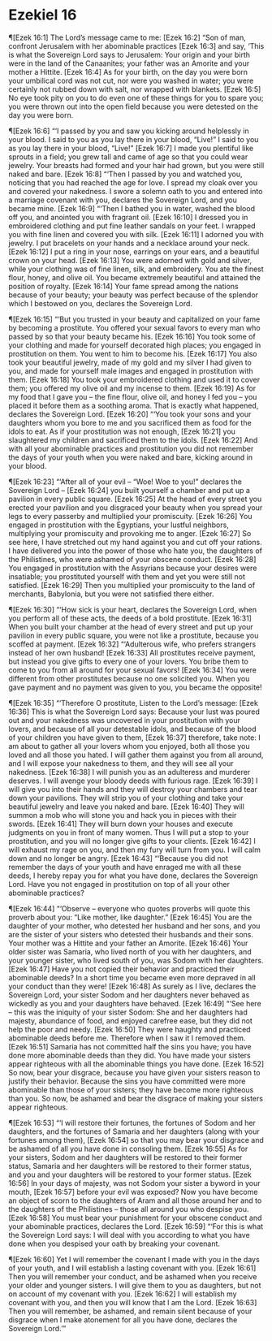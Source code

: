 # Ezekiel 16

¶[Ezek 16:1] The Lord’s message came to me:
[Ezek 16:2] “Son of man, confront Jerusalem with her abominable practices
[Ezek 16:3] and say, ‘This is what the Sovereign Lord says to Jerusalem: Your origin and your birth were in the land of the Canaanites; your father was an Amorite and your mother a Hittite.
[Ezek 16:4] As for your birth, on the day you were born your umbilical cord was not cut, nor were you washed in water; you were certainly not rubbed down with salt, nor wrapped with blankets.
[Ezek 16:5] No eye took pity on you to do even one of these things for you to spare you; you were thrown out into the open field because you were detested on the day you were born.

¶[Ezek 16:6] “‘I passed by you and saw you kicking around helplessly in your blood. I said to you as you lay there in your blood, “Live!” I said to you as you lay there in your blood, “Live!”
[Ezek 16:7] I made you plentiful like sprouts in a field; you grew tall and came of age so that you could wear jewelry. Your breasts had formed and your hair had grown, but you were still naked and bare.
[Ezek 16:8] “‘Then I passed by you and watched you, noticing that you had reached the age for love. I spread my cloak over you and covered your nakedness. I swore a solemn oath to you and entered into a marriage covenant with you, declares the Sovereign Lord, and you became mine.
[Ezek 16:9] “‘Then I bathed you in water, washed the blood off you, and anointed you with fragrant oil.
[Ezek 16:10] I dressed you in embroidered clothing and put fine leather sandals on your feet. I wrapped you with fine linen and covered you with silk.
[Ezek 16:11] I adorned you with jewelry. I put bracelets on your hands and a necklace around your neck.
[Ezek 16:12] I put a ring in your nose, earrings on your ears, and a beautiful crown on your head.
[Ezek 16:13] You were adorned with gold and silver, while your clothing was of fine linen, silk, and embroidery. You ate the finest flour, honey, and olive oil. You became extremely beautiful and attained the position of royalty.
[Ezek 16:14] Your fame spread among the nations because of your beauty; your beauty was perfect because of the splendor which I bestowed on you, declares the Sovereign Lord.

¶[Ezek 16:15] “‘But you trusted in your beauty and capitalized on your fame by becoming a prostitute. You offered your sexual favors to every man who passed by so that your beauty became his.
[Ezek 16:16] You took some of your clothing and made for yourself decorated high places; you engaged in prostitution on them. You went to him to become his.
[Ezek 16:17] You also took your beautiful jewelry, made of my gold and my silver I had given to you, and made for yourself male images and engaged in prostitution with them.
[Ezek 16:18] You took your embroidered clothing and used it to cover them; you offered my olive oil and my incense to them.
[Ezek 16:19] As for my food that I gave you – the fine flour, olive oil, and honey I fed you – you placed it before them as a soothing aroma. That is exactly what happened, declares the Sovereign Lord.
[Ezek 16:20] “‘You took your sons and your daughters whom you bore to me and you sacrificed them as food for the idols to eat. As if your prostitution was not enough,
[Ezek 16:21] you slaughtered my children and sacrificed them to the idols.
[Ezek 16:22] And with all your abominable practices and prostitution you did not remember the days of your youth when you were naked and bare, kicking around in your blood.

¶[Ezek 16:23] “‘After all of your evil – “Woe! Woe to you!” declares the Sovereign Lord –
[Ezek 16:24] you built yourself a chamber and put up a pavilion in every public square.
[Ezek 16:25] At the head of every street you erected your pavilion and you disgraced your beauty when you spread your legs to every passerby and multiplied your promiscuity.
[Ezek 16:26] You engaged in prostitution with the Egyptians, your lustful neighbors, multiplying your promiscuity and provoking me to anger.
[Ezek 16:27] So see here, I have stretched out my hand against you and cut off your rations. I have delivered you into the power of those who hate you, the daughters of the Philistines, who were ashamed of your obscene conduct.
[Ezek 16:28] You engaged in prostitution with the Assyrians because your desires were insatiable; you prostituted yourself with them and yet you were still not satisfied.
[Ezek 16:29] Then you multiplied your promiscuity to the land of merchants, Babylonia, but you were not satisfied there either.

¶[Ezek 16:30] “‘How sick is your heart, declares the Sovereign Lord, when you perform all of these acts, the deeds of a bold prostitute.
[Ezek 16:31] When you built your chamber at the head of every street and put up your pavilion in every public square, you were not like a prostitute, because you scoffed at payment.
[Ezek 16:32] “‘Adulterous wife, who prefers strangers instead of her own husband!
[Ezek 16:33] All prostitutes receive payment, but instead you give gifts to every one of your lovers. You bribe them to come to you from all around for your sexual favors!
[Ezek 16:34] You were different from other prostitutes because no one solicited you. When you gave payment and no payment was given to you, you became the opposite!

¶[Ezek 16:35] “‘Therefore O prostitute, Listen to the Lord’s message:
[Ezek 16:36] This is what the Sovereign Lord says: Because your lust was poured out and your nakedness was uncovered in your prostitution with your lovers, and because of all your detestable idols, and because of the blood of your children you have given to them,
[Ezek 16:37] therefore, take note: I am about to gather all your lovers whom you enjoyed, both all those you loved and all those you hated. I will gather them against you from all around, and I will expose your nakedness to them, and they will see all your nakedness.
[Ezek 16:38] I will punish you as an adulteress and murderer deserves. I will avenge your bloody deeds with furious rage.
[Ezek 16:39] I will give you into their hands and they will destroy your chambers and tear down your pavilions. They will strip you of your clothing and take your beautiful jewelry and leave you naked and bare.
[Ezek 16:40] They will summon a mob who will stone you and hack you in pieces with their swords.
[Ezek 16:41] They will burn down your houses and execute judgments on you in front of many women. Thus I will put a stop to your prostitution, and you will no longer give gifts to your clients.
[Ezek 16:42] I will exhaust my rage on you, and then my fury will turn from you. I will calm down and no longer be angry.
[Ezek 16:43] “‘Because you did not remember the days of your youth and have enraged me with all these deeds, I hereby repay you for what you have done, declares the Sovereign Lord. Have you not engaged in prostitution on top of all your other abominable practices?

¶[Ezek 16:44] “‘Observe – everyone who quotes proverbs will quote this proverb about you: “Like mother, like daughter.”
[Ezek 16:45] You are the daughter of your mother, who detested her husband and her sons, and you are the sister of your sisters who detested their husbands and their sons. Your mother was a Hittite and your father an Amorite.
[Ezek 16:46] Your older sister was Samaria, who lived north of you with her daughters, and your younger sister, who lived south of you, was Sodom with her daughters.
[Ezek 16:47] Have you not copied their behavior and practiced their abominable deeds? In a short time you became even more depraved in all your conduct than they were!
[Ezek 16:48] As surely as I live, declares the Sovereign Lord, your sister Sodom and her daughters never behaved as wickedly as you and your daughters have behaved.
[Ezek 16:49] “‘See here – this was the iniquity of your sister Sodom: She and her daughters had majesty, abundance of food, and enjoyed carefree ease, but they did not help the poor and needy.
[Ezek 16:50] They were haughty and practiced abominable deeds before me. Therefore when I saw it I removed them.
[Ezek 16:51] Samaria has not committed half the sins you have; you have done more abominable deeds than they did. You have made your sisters appear righteous with all the abominable things you have done.
[Ezek 16:52] So now, bear your disgrace, because you have given your sisters reason to justify their behavior. Because the sins you have committed were more abominable than those of your sisters; they have become more righteous than you. So now, be ashamed and bear the disgrace of making your sisters appear righteous.

¶[Ezek 16:53] “‘I will restore their fortunes, the fortunes of Sodom and her daughters, and the fortunes of Samaria and her daughters (along with your fortunes among them),
[Ezek 16:54] so that you may bear your disgrace and be ashamed of all you have done in consoling them.
[Ezek 16:55] As for your sisters, Sodom and her daughters will be restored to their former status, Samaria and her daughters will be restored to their former status, and you and your daughters will be restored to your former status.
[Ezek 16:56] In your days of majesty, was not Sodom your sister a byword in your mouth,
[Ezek 16:57] before your evil was exposed? Now you have become an object of scorn to the daughters of Aram and all those around her and to the daughters of the Philistines – those all around you who despise you.
[Ezek 16:58] You must bear your punishment for your obscene conduct and your abominable practices, declares the Lord.
[Ezek 16:59] “‘For this is what the Sovereign Lord says: I will deal with you according to what you have done when you despised your oath by breaking your covenant.

¶[Ezek 16:60] Yet I will remember the covenant I made with you in the days of your youth, and I will establish a lasting covenant with you.
[Ezek 16:61] Then you will remember your conduct, and be ashamed when you receive your older and younger sisters. I will give them to you as daughters, but not on account of my covenant with you.
[Ezek 16:62] I will establish my covenant with you, and then you will know that I am the Lord.
[Ezek 16:63] Then you will remember, be ashamed, and remain silent because of your disgrace when I make atonement for all you have done, declares the Sovereign Lord.’”
